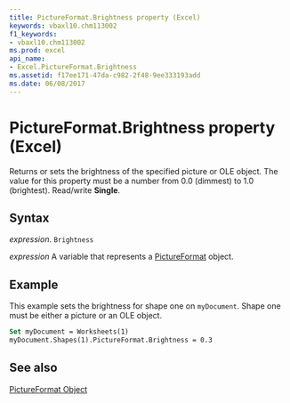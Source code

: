 ```yaml
---
title: PictureFormat.Brightness property (Excel)
keywords: vbaxl10.chm113002
f1_keywords:
- vbaxl10.chm113002
ms.prod: excel
api_name:
- Excel.PictureFormat.Brightness
ms.assetid: f17ee171-47da-c982-2f48-9ee333193add
ms.date: 06/08/2017
---
```



# PictureFormat.Brightness property (Excel)

Returns or sets the brightness of the specified picture or OLE object. The value for this property must be a number from 0.0 (dimmest) to 1.0 (brightest). Read/write  **Single**.


## Syntax

_expression_. `Brightness`

_expression_ A variable that represents a [PictureFormat](Excel.PictureFormat.md) object.


## Example

This example sets the brightness for shape one on  `myDocument`. Shape one must be either a picture or an OLE object.


```vb
Set myDocument = Worksheets(1) 
myDocument.Shapes(1).PictureFormat.Brightness = 0.3
```


## See also


[PictureFormat Object](Excel.PictureFormat.md)

